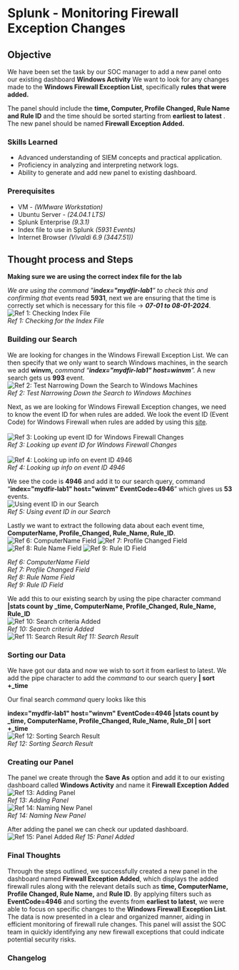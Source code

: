# Splunk - Monitoring Firewall Exception Changes

## Objective
We have been set the task by our SOC manager to add a new panel onto our existing dashboard **Windows Activity** We want to look for any changes made to the **Windows Firewall Exception List**, specifically **rules that were added.**

The panel should include the **time, Computer, Profile Changed, Rule Name and Rule ID** and the time should be sorted starting from **earliest to latest** . The new panel should be named **Firewall Exception Added.**

### Skills Learned

- Advanced understanding of SIEM concepts and practical application.
- Proficiency in analyzing and interpreting network logs.
- Ability to generate and add new panel to existing dashboard.

### Prerequisites 

-   VM - _(WMware Workstation)_
-   Ubuntu Server - _(24.04.1 LTS)_
-   Splunk Enterprise _(9.3.1)_
-   Index file to use in Splunk _(5931 Events)_
-   Internet Browser _(Vivaldi 6.9 (3447.51))_

## Thought process and Steps
**Making sure we are using the correct index file for the lab**

_We are using the command ”**index="mydfir-lab1**” to check this and confirming that_ events read **5931**, next we are ensuring that the time is correctly set which is necessary for this file → _**07-01 to 08-01-2024**_.
<br>
![Ref 1: Checking Index File](https://i.imgur.com/zy2lUPP.jpeg)
<br>
*Ref 1: Checking for the Index File*

### Building our Search

We are looking for changes in the Windows Firewall Exception List. We can then specify that we only want to search Windows machines, in the search we add **winvm,** _command “**index="mydfir-lab1" host=winvm**”._ A new search gets us **993** event.
![Ref 2: Test Narrowing Down the Search to Windows Machines](https://i.imgur.com/rfX2a4w.jpeg)
<br>
*Ref 2: Test Narrowing Down the Search to Windows Machines*

Next, as we are looking for Windows Firewall Exception changes, we need to know the event ID for when rules are added. We look the event ID (Event Code) for Windows Firewall when rules are added by using this [site](https://www.ultimatewindowssecurity.com/securitylog/encyclopedia/).
<br><br>
![Ref 3: Looking up event ID for Windows Firewall Changes](https://i.imgur.com/SAK7S86.jpeg)
<br>
*Ref 3: Looking up event ID for Windows Firewall Changes*
<br><br>
![Ref 4: Looking up info on event ID 4946](https://i.imgur.com/tfKCV8U.jpeg)
<br>
*Ref 4: Looking up info on event ID 4946*

We see the code is **4946** and add it to our search query, command “**index="mydfir-lab1" host="winvm" EventCode=4946**” which gives us **53** events.
<br>
![Using event ID in our Search](https://i.imgur.com/gSReHXS.jpeg)
<br>
*Ref 5: Using event ID in our Search*

Lastly we want to extract the following data about each event time, **ComputerName, Profile_Changed, Rule_Name, Rule_ID**.
![Ref 6: ComputerName Field](https://i.imgur.com/T3TzaUE.jpeg)
![Ref 7: Profile Changed Field](https://i.imgur.com/CsMO8Wx.jpeg)
![Ref 8: Rule Name Field](https://i.imgur.com/14kMpdJ.jpeg)
![Ref 9: Rule ID Field](https://i.imgur.com/5pV7T2e.jpeg)
<br>

*Ref 6: ComputerName Field <br>
Ref 7: Profile Changed Field <br>
Ref 8: Rule Name Field <br>
Ref 9: Rule ID Field* <br>

We add this to our existing search by using the pipe character command **|stats count by _time, ComputerName, Profile_Changed, Rule_Name, Rule_ID**
<br>
![Ref 10: Search criteria Added](https://i.imgur.com/TF2Ol2k.jpeg)
<br>
*Ref 10: Search criteria Added*
<br>
![Ref 11: Search Result](https://i.imgur.com/KtGfItC.jpeg)
*Ref 11: Search Result*

### Sorting our Data

We have got our data and now we wish to sort it from earliest to latest. We add the pipe character to add the _command_ to our search query **| sort +_time**

Our final search _command_ query looks like this

**index="mydfir-lab1" host="winvm" EventCode=4946 |stats count by _time, ComputerName, Profile_Changed, Rule_Name, Rule_DI | sort +_time**
<br>
![Ref 12: Sorting Search Result](https://i.imgur.com/VL530Ko.jpeg)
<br>
*Ref 12: Sorting Search Result*

### Creating our Panel

The panel we create through the **Save As** option and add it to our existing dashboard called **Windows Activity** and name it **Firewall Exception Added**
<br>
![Ref 13: Adding Panel](https://i.imgur.com/4c5kJSO.jpeg)
<br>
*Ref 13: Adding Panel*
<br>
![Ref 14: Naming New Panel](https://i.imgur.com/0oUiiIt.jpeg)
<br>
*Ref 14: Naming New Panel*

After adding the panel we can check our updated dashboard.
![Ref 15: Panel Added](https://i.imgur.com/zyQ3sCc.jpeg)
*Ref 15: Panel Added*

### Final Thoughts

Through the steps outlined, we successfully created a new panel in the dashboard named **Firewall Exception Added**, which displays the added firewall rules along with the relevant details such as **time, ComputerName, Profile Changed, Rule Name,** and **Rule ID**. By applying filters such as **EventCode=4946** and sorting the events from **earliest to latest**, we were able to focus on specific changes to the **Windows Firewall Exception List**. The data is now presented in a clear and organized manner, aiding in efficient monitoring of firewall rule changes. This panel will assist the SOC team in quickly identifying any new firewall exceptions that could indicate potential security risks.

### Changelog
